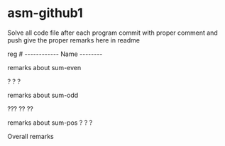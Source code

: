 # asm-github1

Solve all code file 
after each program commit with proper comment and push
give the proper remarks here in readme


reg #   ------------  Name --------



remarks about sum-even

?
?
?



remarks about sum-odd

???
??
??

remarks about sum-pos
?
?
?


Overall remarks